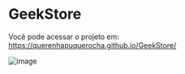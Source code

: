 # GeekStore

Você pode acessar o projeto em: https://querenhapuquerocha.github.io/GeekStore/

![image](https://user-images.githubusercontent.com/95857175/202562268-8f8a95cb-ee90-4926-b9a9-9f1cb2b9a1b5.png)
